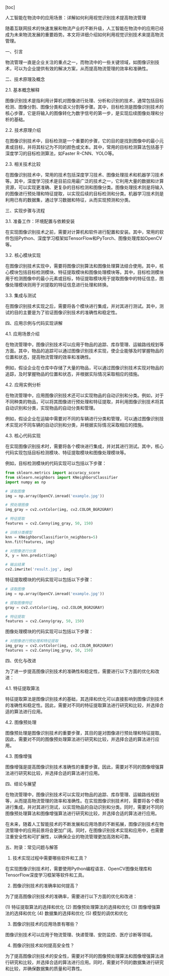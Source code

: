 
[toc]                    
                
                
人工智能在物流中的应用场景：详解如何利用视觉识别技术提高物流管理

随着互联网技术的快速发展和物流产业的不断升级，人工智能在物流中的应用已经成为未来物流发展的重要趋势。本文将详细介绍如何利用视觉识别技术来提高物流管理。

一、引言

物流管理一直是企业关注的重点之一，而物流中的一些关键领域，如图像识别技术，可以为企业提供有效的解决方案，从而提高物流管理的效率和准确性。

二、技术原理及概念

2.1. 基本概念解释

图像识别技术是指利用计算机对图像进行处理、分析和识别的技术，通常包括目标检测、图像分割、图像分类和语义分割等步骤。其中，目标检测是图像识别技术的核心步骤，它是将输入的图像转化为数字信号的第一步，是实现后续图像处理和分析的基础。

2.2. 技术原理介绍

在图像识别技术中，目标检测是一个重要的步骤，它的目的是找到图像中的最小元素或目标，并将其标记为不同的颜色或文本。其中，常用的目标检测算法包括基于深度学习的目标检测算法，如Faster R-CNN、YOLO等。

2.3. 相关技术比较

在图像识别技术中，常用的技术包括深度学习技术、图像处理技术和机器学习技术等。其中，深度学习技术是目前应用最广泛的技术之一，它利用大量的数据和计算资源，可以实现更准确、更复杂的目标检测和图像分类。图像处理技术则是将输入的图像进行预处理和特征提取，以实现后续的目标检测和分类。机器学习技术则是利用已有的数据集，通过学习数据和特征，从而实现预测和分类。

三、实现步骤与流程

3.1. 准备工作：环境配置与依赖安装

在实现图像识别技术之前，需要对计算机和软件进行配置和安装。其中，常用的软件包括Python、深度学习框架如TensorFlow和PyTorch、图像处理库如OpenCV等。

3.2. 核心模块实现

在图像识别技术实现中，需要将图像识别算法和图像处理算法结合使用。其中，核心模块包括目标检测模块、特征提取模块和图像处理模块等。其中，目标检测模块用于检测图像中的最小元素或目标，特征提取模块用于提取图像中的特征信息，图像处理模块则用于对提取的特征信息进行处理和转换。

3.3. 集成与测试

在图像识别技术实现之后，需要将各个模块进行集成，并对其进行测试。其中，测试的目的主要是为了验证图像识别技术的准确性和稳定性。

四、应用示例与代码实现讲解

4.1. 应用场景介绍

在物流管理中，图像识别技术可以应用于物品的追踪、库存管理、运输路线规划等方面。其中，物品的追踪可以通过图像识别技术实现，使企业能够及时掌握物品的位置和状态，提高物流管理的效率和准确性。

例如，假设企业在仓库中存储了大量的物品，可以通过图像识别技术实现对物品的追踪，及时掌握物品的位置和状态，并根据实际情况采取相应的措施。

4.2. 应用实例分析

在物流管理中，应用图像识别技术还可以实现物品的自动识别和分类。例如，对于不同种类的物品，可以将其图像进行预处理和特征提取，并利用图像识别技术将其自动识别和分类，实现物品的自动分类和管理。

例如，假设企业在运输中需要对不同的车辆进行分类和管理，可以通过图像识别技术实现对不同车辆的自动识别和分类，并根据实际情况采取相应的措施。

4.3. 核心代码实现

在实现图像识别技术时，需要将各个模块进行集成，并对其进行测试。其中，核心代码实现包括目标检测模块、特征提取模块和图像处理模块等。

例如，目标检测模块的代码实现可以包括以下步骤：

```python
from sklearn.metrics import accuracy_score
from sklearn.neighbors import KNeighborsClassifier
import numpy as np

# 读取图像
img = np.array(OpenCV.imread('example.jpg'))

# 预处理图像
img_gray = cv2.cvtColor(img, cv2.COLOR_BGR2GRAY)

# 特征提取
features = cv2.Canny(img_gray, 50, 150)

# 训练分类模型
knn = KNeighborsClassifier(n_neighbors=5)
knn.fit(features, img)

# 对图像进行分类
X, y = knn.predict(img)

# 输出结果
cv2.imwrite('result.jpg', img)
```

特征提取模块的代码实现可以包括以下步骤：

```python
# 读取图像
img = np.array(OpenCV.imread('example.jpg'))

# 提取图像特征
gray = cv2.cvtColor(img, cv2.COLOR_BGR2GRAY)

# 特征提取
features = cv2.Canny(gray, 50, 150)
```

图像处理模块的代码实现可以包括以下步骤：

```python
# 对图像进行预处理和特征提取
img_gray = cv2.cvtColor(img, cv2.COLOR_BGR2GRAY)
features = cv2.Canny(img_gray, 50, 150)
```

四、优化与改进

为了进一步提高图像识别技术的准确性和稳定性，需要进行以下方面的优化和改进：

4.1. 特征提取算法

特征提取算法是图像识别技术的基础，其选择和优化可以直接影响到图像识别技术的准确性和稳定性。因此，需要对不同的特征提取算法进行研究和比较，并选择合适的算法进行应用。

4.2. 图像预处理

图像预处理是图像识别技术的重要步骤，其目的是对图像进行预处理和特征提取。因此，需要对不同的图像预处理算法进行研究和比较，并选择合适的算法进行应用。

4.3. 图像增强

图像增强是提高图像识别技术准确性的重要步骤。因此，需要对不同的图像增强算法进行研究和比较，并选择合适的算法进行应用。

四、结论与展望

在物流管理中，图像识别技术可以实现对物品的追踪、库存管理、运输路线规划等，从而提高物流管理的效率和准确性。在实现图像识别技术时，需要将各个模块进行集成，并对其进行测试，以实现物品的自动识别和分类。同时，需要对不同的图像预处理算法和图像增强算法进行研究和比较，并选择合适的算法进行应用。

在未来，随着人工智能技术的不断发展和应用场景的不断拓展，图像识别技术在物流管理中的应用前景将会更加广阔。同时，在图像识别技术实现和应用中，也需要注重安全性和可扩展性，以确保企业的物流管理更加高效和可靠。

五、附录：常见问题与解答

1. 技术实现过程中需要哪些软件和工具？

在实现图像识别技术时，需要使用Python编程语言、OpenCV图像处理库和TensorFlow深度学习框架等软件和工具。

2. 图像识别技术的准确率如何提高？

为了提高图像识别技术的准确率，需要进行以下方面的优化和改进：

(1) 特征提取算法的选择和优化
(2) 图像预处理算法的选择和优化
(3) 图像增强算法的选择和优化
(4) 数据集的选择和优化
(5) 模型的调优和优化

3. 图像识别技术的应用场景有哪些？

图像识别技术可以应用于物流管理、快递管理、安防监控、医疗诊断等领域。

4. 图像识别技术如何提高安全性？

为了提高图像识别技术的安全性，需要对不同的图像预处理算法和图像增强算法进行研究和比较，并选择合适的算法进行应用。同时，需要对不同的数据集进行研究和比较，并确保数据集的质量和可靠性。

